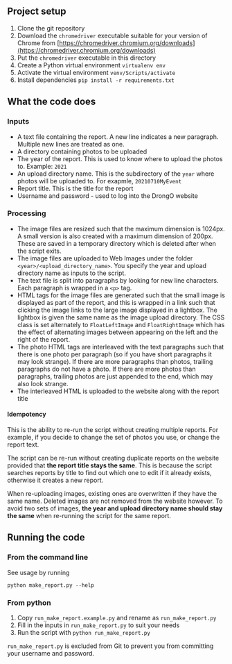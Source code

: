 ## Project setup
1. Clone the git repository
1. Download the `chromedriver` executable suitable for your version of Chrome from [https://chromedriver.chromium.org/downloads](https://chromedriver.chromium.org/downloads)
1. Put the `chromedriver` executable in this directory
1. Create a Python virtual environment `virtualenv env`
1. Activate the virtual environment `venv/Scripts/activate`
1. Install dependencies `pip install -r requirements.txt`

## What the code does
### Inputs
* A text file containing the report. A new line indicates a new paragraph. Multiple new lines are treated as one.
* A directory containing photos to be uploaded
* The year of the report. This is used to know where to upload the photos to. Example: `2021`
* An upload directory name. This is the subdirectory of the `year` where photos will be uploaded to. For exapmle, `20210710MyEvent`
* Report title. This is the title for the report
* Username and password - used to log into the DrongO website

### Processing
* The image files are resized such that the maximum dimension is 1024px. A small version is also created with a maximum dimension of 200px. These are saved in a temporary directory which is deleted after when the script exits.
* The image files are uploaded to Web Images under the folder `<year>/<upload_directory_name>`. You specify the year and upload directory name as inputs to the script.
* The text file is split into paragraphs by looking for new line characters. Each paragraph is wrapped in a `<p>` tag.
* HTML tags for the image files are generated such that the small image is displayed as part of the report, and this is wrapped in a link such that clicking the image links to the large image displayed in a lightbox. The lightbox is given the same name as the image upload directory. The CSS class is set alternately to `FloatLeftImage` and `FloatRightImage` which has the effect of alternating images between appearing on the left and the right of the report.
* The photo HTML tags are interleaved with the text paragraphs such that there is one photo per paragraph (so if you have short paragraphs it may look strange). If there are more paragraphs than photos, trailing paragraphs do not have a photo. If there are more photos than paragraphs, trailing photos are just appended to the end, which may also look strange. 
* The interleaved HTML is uploaded to the website along with the report title

#### Idempotency
This is the ability to re-run the script without creating multiple reports. For example, if you decide to change the set of photos you use, or change the report text.

The script can be re-run without creating duplicate reports on the website provided that **the report title stays the same**. This is because the script searches reports by title to find out which one to edit if it already exists, otherwise it creates a new report.

When re-uploading images, existing ones are overwritten if they have the same name. Deleted images are not removed from the website however. To avoid two sets of images, **the year and upload directory name should stay the same** when re-running the script for the same report.

## Running the code

### From the command line
See usage by running 
```shell
python make_report.py --help
```

### From python
1. Copy `run_make_report.example.py` and rename as `run_make_report.py`
1. Fill in the inputs in `run_make_report.py` to suit your needs
1. Run the script with `python run_make_report.py`

`run_make_report.py` is excluded from Git to prevent you from committing your username and password.
